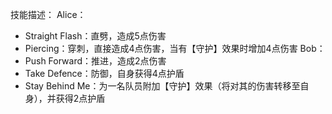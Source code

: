 技能描述：
Alice：
- Straight Flash：直劈，造成5点伤害
- Piercing：穿刺，直接造成4点伤害，当有【守护】效果时增加4点伤害
Bob：
- Push Forward：推进，造成2点伤害
- Take Defence：防御，自身获得4点护盾
- Stay Behind Me：为一名队员附加【守护】效果（将对其的伤害转移至自身），并获得2点护盾